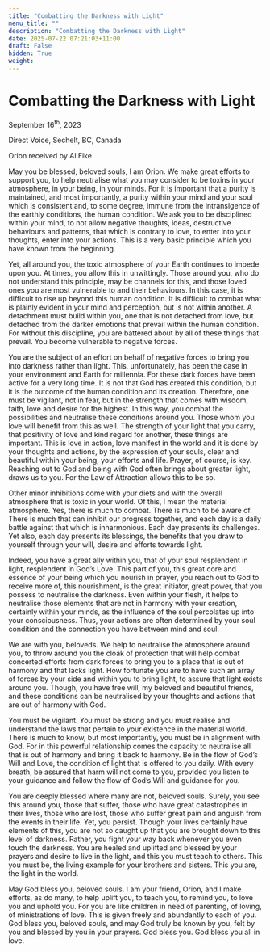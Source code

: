 ```yaml
---
title: "Combatting the Darkness with Light"
menu_title: ""
description: "Combatting the Darkness with Light"
date: 2025-07-22 07:21:03+11:00
draft: False
hidden: True
weight:
---
```

# Combatting the Darkness with Light

September 16<sup>th</sup>, 2023

Direct Voice, Sechelt, BC, Canada

Orion received by Al Fike

May you be blessed, beloved souls, I am Orion. We make great efforts to support you, to help neutralise what you may consider to be toxins in your atmosphere, in your being, in your minds. For it is important that a purity is maintained, and most importantly, a purity within your mind and your soul which is consistent and, to some degree, immune from the intransigence of the earthly conditions, the human condition. We ask you to be disciplined within your mind, to not allow negative thoughts, ideas, destructive behaviours and patterns, that which is contrary to love, to enter into your thoughts, enter into your actions. This is a very basic principle which you have known from the beginning.

Yet, all around you, the toxic atmosphere of your Earth continues to impede upon you. At times, you allow this in unwittingly. Those around you, who do not understand this principle, may be channels for this, and those loved ones you are most vulnerable to and their behaviours. In this case, it is difficult to rise up beyond this human condition. It is difficult to combat what is plainly evident in your mind and perception, but is not within another. A detachment must build within you, one that is not detached from love, but detached from the darker emotions that prevail within the human condition. For without this discipline, you are battered about by all of these things that prevail. You become vulnerable to negative forces.

You are the subject of an effort on behalf of negative forces to bring you into darkness rather than light. This, unfortunately, has been the case in your environment and Earth for millennia. For these dark forces have been active for a very long time. It is not that God has created this condition, but it is the outcome of the human condition and its creation. Therefore, one must be vigilant, not in fear, but in the strength that comes with wisdom, faith, love and desire for the highest. In this way, you combat the possibilities and neutralise these conditions around you. Those whom you love will benefit from this as well. The strength of your light that you carry, that positivity of love and kind regard for another, these things are important. This is love in action, love manifest in the world and it is done by your thoughts and actions, by the expression of your souls, clear and beautiful within your being, your efforts and life. Prayer, of course, is key. Reaching out to God and being with God often brings about greater light, draws us to you. For the Law of Attraction allows this to be so.

Other minor inhibitions come with your diets and with the overall atmosphere that is toxic in your world. Of this, I mean the material atmosphere. Yes, there is much to combat. There is much to be aware of. There is much that can inhibit our progress together, and each day is a daily battle against that which is inharmonious. Each day presents its challenges. Yet also, each day presents its blessings, the benefits that you draw to yourself through your will, desire and efforts towards light.

Indeed, you have a great ally within you, that of your soul resplendent in light, resplendent in God’s Love. This part of you, this great core and essence of your being which you nourish in prayer, you reach out to God to receive more of, this nourishment, is the great initiator, great power, that you possess to neutralise the darkness. Even within your flesh, it helps to neutralise those elements that are not in harmony with your creation, certainly within your minds, as the influence of the soul percolates up into your consciousness. Thus, your actions are often determined by your soul condition and the connection you have between mind and soul.

We are with you, beloveds. We help to neutralise the atmosphere around you, to throw around you the cloak of protection that will help combat concerted efforts from dark forces to bring you to a place that is out of harmony and that lacks light. How fortunate you are to have such an array of forces by your side and within you to bring light, to assure that light exists around you. Though, you have free will, my beloved and beautiful friends, and these conditions can be neutralised by your thoughts and actions that are out of harmony with God.

You must be vigilant. You must be strong and you must realise and understand the laws that pertain to your existence in the material world. There is much to know, but most importantly, you must be in alignment with God. For in this powerful relationship comes the capacity to neutralise all that is out of harmony and bring it back to harmony. Be in the flow of God’s Will and Love, the condition of light that is offered to you daily. With every breath, be assured that harm will not come to you, provided you listen to your guidance and follow the flow of God’s Will and guidance for you.

You are deeply blessed where many are not, beloved souls. Surely, you see this around you, those that suffer, those who have great catastrophes in their lives, those who are lost, those who suffer great pain and anguish from the events in their life. Yet, you persist. Though your lives certainly have elements of this, you are not so caught up that you are brought down to this level of darkness. Rather, you fight your way back whenever you even touch the darkness. You are healed and uplifted and blessed by your prayers and desire to live in the light, and this you must teach to others. This you must be, the living example for your brothers and sisters. This you are, the light in the world.

May God bless you, beloved souls. I am your friend, Orion, and I make efforts, as do many, to help uplift you, to teach you, to remind you, to love you and uphold you. For you are like children in need of parenting, of loving, of ministrations of love. This is given freely and abundantly to each of you. God bless you, beloved souls, and may God truly be known by you, felt by you and blessed by you in your prayers. God bless you. God bless you all in love.
